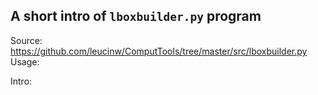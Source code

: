## A short intro of `lboxbuilder.py` program
Source: https://github.com/leucinw/ComputTools/tree/master/src/lboxbuilder.py
Usage:


Intro:
